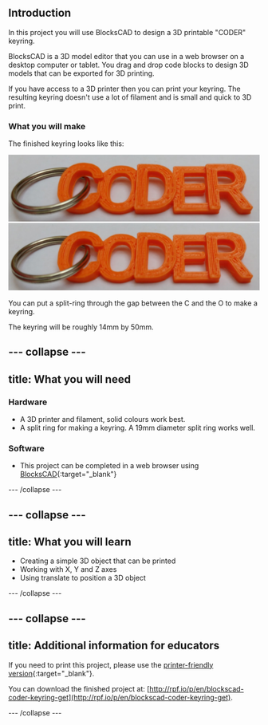 ## Introduction

In this project you will use BlocksCAD to design a 3D printable "CODER" keyring.

BlocksCAD is a 3D model editor that you can use in a web browser on a desktop computer or tablet. You drag and drop code blocks to design 3D models that can be exported for 3D printing. 

If you have access to a 3D printer then you can print your keyring. The resulting keyring doesn't use a lot of filament and is small and quick to 3D print. 

### What you will make

The finished keyring looks like this:

![screenshot](images/coder-keyring.png) ![screenshot](images/coder-keyring.png) 

You can put a split-ring through the gap between the C and the O to make a keyring. 

The keyring will be roughly 14mm by 50mm. 

--- collapse ---
---
title: What you will need
---
### Hardware

+ A 3D printer and filament, solid colours work best.
+ A split ring for making a keyring. A 19mm diameter split ring works well.

### Software

+ This project can be completed in a web browser using [BlocksCAD](https://www.blockscad3d.com/){:target="_blank"}

--- /collapse ---

--- collapse ---
---
title: What you will learn
---

+ Creating a simple 3D object that can be printed 
+ Working with X, Y and Z axes
+ Using translate to position a 3D object

--- /collapse ---

--- collapse ---
---
title: Additional information for educators
---

If you need to print this project, please use the [printer-friendly version](https://projects.raspberrypi.org/en/projects/blockscad-coder-keyring/print){:target="_blank"}.

You can download the finished project at:
[http://rpf.io/p/en/blockscad-coder-keyring-get](http://rpf.io/p/en/blockscad-coder-keyring-get).

--- /collapse ---
